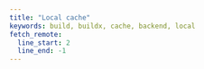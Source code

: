 ```yaml
---
title: "Local cache"
keywords: build, buildx, cache, backend, local
fetch_remote:
  line_start: 2
  line_end: -1
---
```


